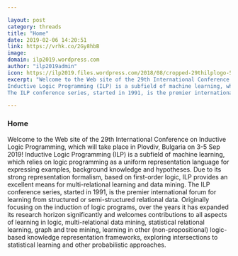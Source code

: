 ```yaml
---

layout: post
category: threads
title: "Home"
date: 2019-02-06 14:20:51
link: https://vrhk.co/2Gy8hbB
image: 
domain: ilp2019.wordpress.com
author: "ilp2019admin"
icon: https://ilp2019.files.wordpress.com/2018/08/cropped-29thilplogo-51.png?w=180
excerpt: "Welcome to the Web site of the 29th International Conference on Inductive Logic Programming, which will take place in Plovdiv, Bulgaria on 3-5 Sep 2019!
Inductive Logic Programming (ILP) is a subfield of machine learning, which relies on logic programming as a uniform representation language for expressing examples, background knowledge and hypotheses. Due to its strong representation formalism, based on first-order logic, ILP provides an excellent means for multi-relational learning and data mining.
The ILP conference series, started in 1991, is the premier international forum for learning from structured or semi-structured relational data. Originally focusing on the induction of logic programs, over the years it has expanded its research horizon significantly and welcomes contributions to all aspects of learning in logic, multi-relational data mining, statistical relational learning, graph and tree mining, learning in other (non-propositional) logic-based knowledge representation frameworks, exploring intersections to statistical learning and other probabilistic approaches."

---
```


### Home

Welcome to the Web site of the 29th International Conference on Inductive Logic Programming, which will take place in Plovdiv, Bulgaria on 3-5 Sep 2019!
Inductive Logic Programming (ILP) is a subfield of machine learning, which relies on logic programming as a uniform representation language for expressing examples, background knowledge and hypotheses. Due to its strong representation formalism, based on first-order logic, ILP provides an excellent means for multi-relational learning and data mining.
The ILP conference series, started in 1991, is the premier international forum for learning from structured or semi-structured relational data. Originally focusing on the induction of logic programs, over the years it has expanded its research horizon significantly and welcomes contributions to all aspects of learning in logic, multi-relational data mining, statistical relational learning, graph and tree mining, learning in other (non-propositional) logic-based knowledge representation frameworks, exploring intersections to statistical learning and other probabilistic approaches.